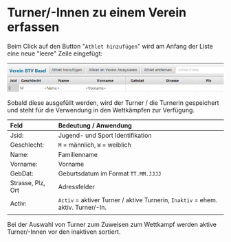 # Turner/-Innen zu einem Verein erfassen

Beim Click auf den Button "`Athlet hinzufügen`" wird am Anfang der Liste eine neue "leere" Zeile eingefügt:

![](../.gitbook/assets/turner-erfassen.png)

Sobald diese ausgefüllt werden, wird der Turner / die Turnerin gespeichert und steht für die Verwendung in den Wettkämpfen zur Verfügung.

| Feld | Bedeutung / Anwendung |
| :--- | :--- |
| Jsid: | Jugend- und Sport Identifikation |
| Geschlecht: | `M` = männlich, `W` = weiblich |
| Name: | Familienname |
| Vorname: | Vorname |
| GebDat: | Geburtsdatum im Format `TT.MM.JJJJ` |
| Strasse, Plz, Ort | Adressfelder |
| Activ: | `Activ` = aktiver Turner / aktive Turnerin, `Inaktiv` = ehem. aktiv. Turner/-In. |
|  |  |

Bei der Auswahl von Turner zum Zuweisen zum Wettkampf werden aktive Turner/-Innen vor den inaktiven sortiert.

